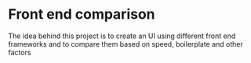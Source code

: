 # Front end comparison

The idea behind this project is to create an UI using different front end frameworks and to compare them based on speed, boilerplate and other factors
